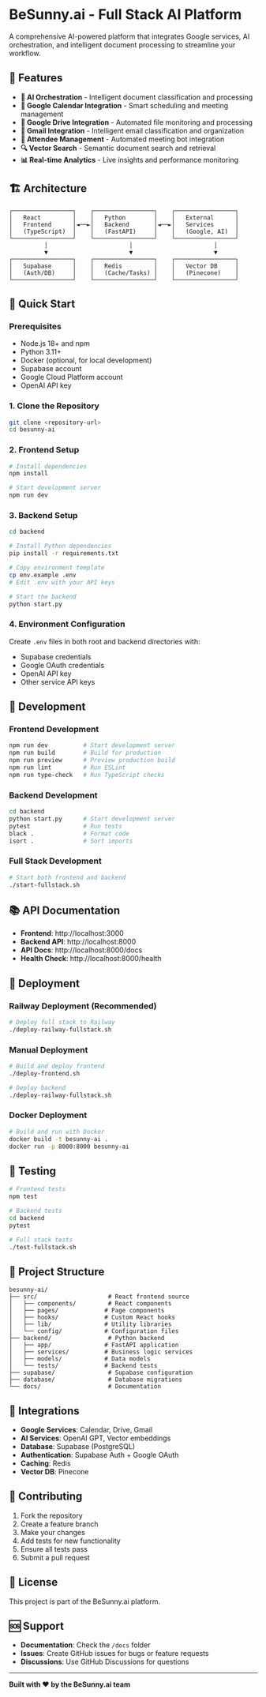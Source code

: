 # BeSunny.ai - Full Stack AI Platform

A comprehensive AI-powered platform that integrates Google services, AI orchestration, and intelligent document processing to streamline your workflow.

## 🚀 Features

- **🤖 AI Orchestration** - Intelligent document classification and processing
- **📅 Google Calendar Integration** - Smart scheduling and meeting management
- **📁 Google Drive Integration** - Automated file monitoring and processing
- **📧 Gmail Integration** - Intelligent email classification and organization
- **👥 Attendee Management** - Automated meeting bot integration
- **🔍 Vector Search** - Semantic document search and retrieval
- **📊 Real-time Analytics** - Live insights and performance monitoring

## 🏗️ Architecture

```
┌─────────────────┐    ┌─────────────────┐    ┌─────────────────┐
│   React         │    │   Python        │    │   External      │
│   Frontend      │◄──►│   Backend       │◄──►│   Services      │
│   (TypeScript)  │    │   (FastAPI)     │    │   (Google, AI)  │
└─────────────────┘    └─────────────────┘    └─────────────────┘
          │                       │                       │
          ▼                       ▼                       ▼
┌─────────────────┐    ┌─────────────────┐    ┌─────────────────┐
│   Supabase      │    │   Redis         │    │   Vector DB     │
│   (Auth/DB)     │    │   (Cache/Tasks) │    │   (Pinecone)    │
└─────────────────┘    └─────────────────┘    └─────────────────┘
```

## 🚀 Quick Start

### Prerequisites
- Node.js 18+ and npm
- Python 3.11+
- Docker (optional, for local development)
- Supabase account
- Google Cloud Platform account
- OpenAI API key

### 1. Clone the Repository
```bash
git clone <repository-url>
cd besunny-ai
```

### 2. Frontend Setup
```bash
# Install dependencies
npm install

# Start development server
npm run dev
```

### 3. Backend Setup
```bash
cd backend

# Install Python dependencies
pip install -r requirements.txt

# Copy environment template
cp env.example .env
# Edit .env with your API keys

# Start the backend
python start.py
```

### 4. Environment Configuration
Create `.env` files in both root and backend directories with:
- Supabase credentials
- Google OAuth credentials
- OpenAI API key
- Other service API keys

## 🔧 Development

### Frontend Development
```bash
npm run dev          # Start development server
npm run build        # Build for production
npm run preview      # Preview production build
npm run lint         # Run ESLint
npm run type-check   # Run TypeScript checks
```

### Backend Development
```bash
cd backend
python start.py      # Start development server
pytest               # Run tests
black .              # Format code
isort .              # Sort imports
```

### Full Stack Development
```bash
# Start both frontend and backend
./start-fullstack.sh
```

## 📚 API Documentation

- **Frontend**: http://localhost:3000
- **Backend API**: http://localhost:8000
- **API Docs**: http://localhost:8000/docs
- **Health Check**: http://localhost:8000/health

## 🚀 Deployment

### Railway Deployment (Recommended)
```bash
# Deploy full stack to Railway
./deploy-railway-fullstack.sh
```

### Manual Deployment
```bash
# Build and deploy frontend
./deploy-frontend.sh

# Deploy backend
./deploy-railway-fullstack.sh
```

### Docker Deployment
```bash
# Build and run with Docker
docker build -t besunny-ai .
docker run -p 8000:8000 besunny-ai
```

## 🧪 Testing

```bash
# Frontend tests
npm test

# Backend tests
cd backend
pytest

# Full stack tests
./test-fullstack.sh
```

## 📁 Project Structure

```
besunny-ai/
├── src/                    # React frontend source
│   ├── components/         # React components
│   ├── pages/             # Page components
│   ├── hooks/             # Custom React hooks
│   ├── lib/               # Utility libraries
│   └── config/            # Configuration files
├── backend/                # Python backend
│   ├── app/               # FastAPI application
│   ├── services/          # Business logic services
│   ├── models/            # Data models
│   └── tests/             # Backend tests
├── supabase/               # Supabase configuration
├── database/               # Database migrations
└── docs/                   # Documentation
```

## 🔌 Integrations

- **Google Services**: Calendar, Drive, Gmail
- **AI Services**: OpenAI GPT, Vector embeddings
- **Database**: Supabase (PostgreSQL)
- **Authentication**: Supabase Auth + Google OAuth
- **Caching**: Redis
- **Vector DB**: Pinecone

## 🤝 Contributing

1. Fork the repository
2. Create a feature branch
3. Make your changes
4. Add tests for new functionality
5. Ensure all tests pass
6. Submit a pull request

## 📄 License

This project is part of the BeSunny.ai platform.

## 🆘 Support

- **Documentation**: Check the `/docs` folder
- **Issues**: Create GitHub issues for bugs or feature requests
- **Discussions**: Use GitHub Discussions for questions

---

**Built with ❤️ by the BeSunny.ai team**
